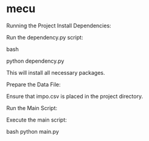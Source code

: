 # mecu



Running the Project
Install Dependencies:

Run the dependency.py script:

bash

python dependency.py

This will install all necessary packages.

Prepare the Data File:

Ensure that impo.csv is placed in the project directory.

Run the Main Script:

Execute the main script:

bash
python main.py
